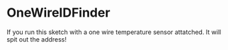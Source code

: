 # OneWireIDFinder  
If you run this sketch with a one wire temperature sensor attatched. It will spit out the address! 

